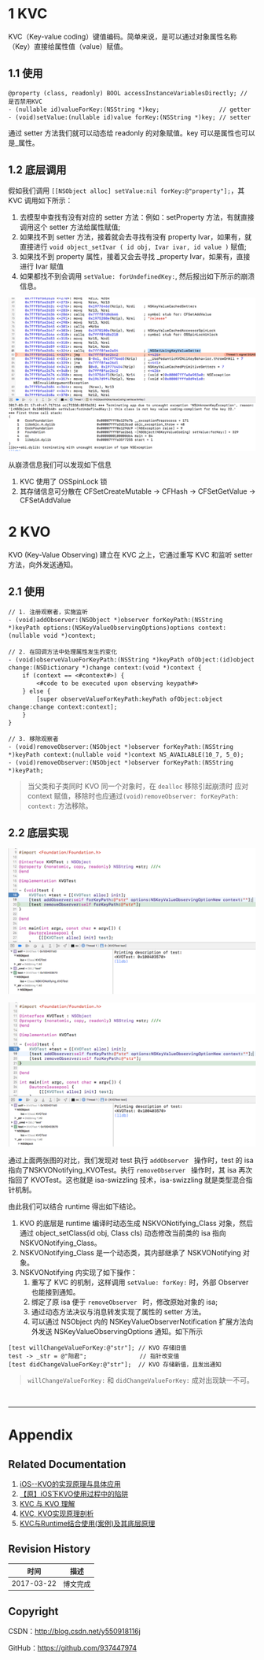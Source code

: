# 1 KVC

KVC（Key-value coding）键值编码。简单来说，是可以通过对象属性名称（Key）直接给属性值（value）赋值。

## 1.1 使用

```objc
@property (class, readonly) BOOL accessInstanceVariablesDirectly; // 是否禁用KVC
- (nullable id)valueForKey:(NSString *)key;                 // getter
- (void)setValue:(nullable id)value forKey:(NSString *)key; // setter
```

通过 setter 方法我们就可以动态给 readonly 的对象赋值。key 可以是属性也可以是_属性。

## 1.2 底层调用

假如我们调用 `[[NSObject alloc] setValue:nil forKey:@"property"];`，其 KVC 调用如下所示：

1. 去模型中查找有没有对应的 setter 方法：例如：setProperty 方法，有就直接调用这个 setter 方法给属性赋值;
2. 如果找不到 setter 方法，接着就会去寻找有没有 property Ivar，如果有，就直接进行 `void object_setIvar ( id obj, Ivar ivar, id value )` 赋值;
3. 如果找不到 property 属性，接着又会去寻找 _property Ivar，如果有，直接进行 Ivar 赋值
4. 如果都找不到会调用 `setValue: forUndefinedKey:`, 然后报出如下所示的崩溃信息。

![](https://raw.githubusercontent.com/937447974/Blog/master/Resources/2017032101.png)

从崩溃信息我们可以发现如下信息

1. KVC 使用了 OSSpinLock 锁
2. 其存储信息可分散在 CFSetCreateMutable -> CFHash -> CFSetGetValue -> CFSetAddValue

# 2 KVO

KVO (Key-Value Observing) 建立在 KVC 之上，它通过重写 KVC 和监听 setter 方法，向外发送通知。

## 2.1 使用

```objc
// 1. 注册观察者，实施监听
- (void)addObserver:(NSObject *)observer forKeyPath:(NSString *)keyPath options:(NSKeyValueObservingOptions)options context:(nullable void *)context;

// 2. 在回调方法中处理属性发生的变化
- (void)observeValueForKeyPath:(NSString *)keyPath ofObject:(id)object change:(NSDictionary *)change context:(void *)context {
    if (context == <#context#>) {
        <#code to be executed upon observing keypath#>
    } else {
        [super observeValueForKeyPath:keyPath ofObject:object change:change context:context];
    }
}

// 3. 移除观察者
- (void)removeObserver:(NSObject *)observer forKeyPath:(NSString *)keyPath context:(nullable void *)context NS_AVAILABLE(10_7, 5_0);
- (void)removeObserver:(NSObject *)observer forKeyPath:(NSString *)keyPath;
```

> 当父类和子类同时 KVO 同一个对象时，在 `dealloc` 移除引起崩溃时 应对 context 赋值，移除时也应通过`(void)removeObserver: forKeyPath: context:` 方法移除。

## 2.2 底层实现

![](https://raw.githubusercontent.com/937447974/Blog/master/Resources/2017032201.png)

![](https://raw.githubusercontent.com/937447974/Blog/master/Resources/2017032202.png)

通过上面两张图的对比，我们发现对 test 执行 `addObserver ` 操作时，test 的 isa 指向了NSKVONotifying_KVOTest。执行 `removeObserver ` 操作时，其 isa 再次指回了 KVOTest。这也就是 isa-swizzling 技术，isa-swizzling 就是类型混合指针机制。

由此我们可以结合 runtime 得出如下结论。

1. KVO 的底层是 runtime 编译时动态生成 NSKVONotifying_Class 对象，然后通过 object_setClass(id obj, Class cls) 动态修改当前类的 isa 指向 NSKVONotifying_Class。
2. NSKVONotifying_Class 是一个动态类，其内部继承了 NSKVONotifying 对象。
3. NSKVONotifying 内实现了如下操作：
	1. 重写了 KVC 的机制，这样调用 `setValue: forKey:` 时，外部 Observer 也能接到通知。
	2. 绑定了原 isa 便于 `removeObserver ` 时，修改原始对象的 isa; 
	3. 通过动态方法决议与消息转发实现了属性的 setter 方法。
	4. 可以通过 NSObject 内的 NSKeyValueObserverNotification 扩展方法向外发送 NSKeyValueObservingOptions 通知。如下所示
	
```objc
[test willChangeValueForKey:@"str"]; // KVO 存储旧值
test -> _str = @"阳君";               // 指针改变值
[test didChangeValueForKey:@"str"];  // KVO 存储新值，且发出通知
``` 

> `willChangeValueForKey:` 和 `didChangeValueForKey:` 成对出现缺一不可。

&#160;

----------

# Appendix

## Related Documentation

1. [iOS--KVO的实现原理与具体应用](http://www.cnblogs.com/azuo/p/5442319.html)
2. [【原】iOS下KVO使用过程中的陷阱](http://www.cnblogs.com/wengzilin/p/4346775.html)
3. [KVC 与 KVO 理解](https://magicalboy.com/kvc_and_kvo/)
4. [KVC, KVO实现原理剖析](http://www.jianshu.com/p/37a92141077e)
5. [KVC与Runtime结合使用(案例)及其底层原理](http://www.cnblogs.com/junhuawang/p/5802516.html)

## Revision History

| 时间 | 描述 |
| ---- | ---- |
| 2017-03-22 | 博文完成 |

## Copyright

CSDN：http://blog.csdn.net/y550918116j

GitHub：https://github.com/937447974